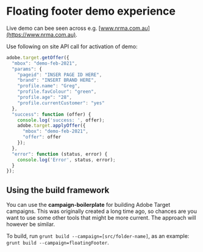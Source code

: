 # Floating footer demo experience

Live demo can bee seen across e.g. [www.nrma.com.au](https://www.nrma.com.au).

Use following on site API call for activation of demo:

```javascript
adobe.target.getOffer({
  "mbox": "demo-feb-2021",
  "params": {
    "pageid": "INSER PAGE ID HERE",
    "brand": "INSERT BRAND HERE",
    "profile.name": "Greg",
    "profile.favColour": "green",
    "profile.age": "28",
    "profile.currentCustomer": "yes"
  },
  "success": function (offer) {
    console.log('success: ', offer);
    adobe.target.applyOffer({
      "mbox": "demo-feb-2021",
      "offer": offer
    });
  },
  "error": function (status, error) {
    console.log('Error', status, error);
  }
});
```

## Using the build framework

You can use the **campaign-boilerplate** for building Adobe Target campaigns. This was originally created a long time ago, so chances are you want to use some other tools that might be more current. The approach will however be similar.

To build, run `grunt build --campaign=[src/folder-name]`, as an example: `grunt build --campaign=floatingFooter`.
